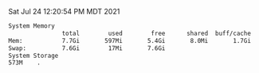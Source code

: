 Sat Jul 24 12:20:54 PM MDT 2021
```bash
System Memory
               total        used        free      shared  buff/cache   available
Mem:           7.7Gi       597Mi       5.4Gi       8.0Mi       1.7Gi       6.8Gi
Swap:          7.6Gi        17Mi       7.6Gi
System Storage
573M	.
```
